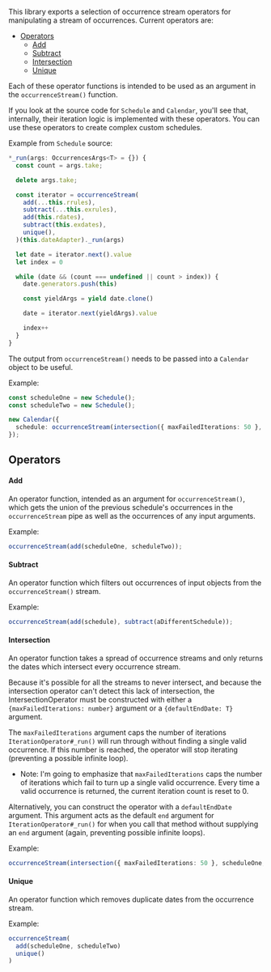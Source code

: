 This library exports a selection of occurrence stream operators for manipulating a stream of occurrences. Current operators are:

- [Operators](#operators)
    - [Add](#add)
    - [Subtract](#subtract)
    - [Intersection](#intersection)
    - [Unique](#unique)

Each of these operator functions is intended to be used as an argument in the `occurrenceStream()` function.

If you look at the source code for `Schedule` and `Calendar`, you'll see that, internally, their iteration logic is implemented with these operators. You can use these operators to create complex custom schedules.

Example from `Schedule` source:

```typescript
*_run(args: OccurrencesArgs<T> = {}) {
  const count = args.take;

  delete args.take;

  const iterator = occurrenceStream(
    add(...this.rrules),
    subtract(...this.exrules),
    add(this.rdates),
    subtract(this.exdates),
    unique(),
  )(this.dateAdapter)._run(args)

  let date = iterator.next().value
  let index = 0

  while (date && (count === undefined || count > index)) {
    date.generators.push(this)

    const yieldArgs = yield date.clone()

    date = iterator.next(yieldArgs).value

    index++
  }
}
```

The output from `occurrenceStream()` needs to be passed into a `Calendar` object to be useful.

Example:

```typescript
const scheduleOne = new Schedule();
const scheduleTwo = new Schedule();

new Calendar({
  schedule: occurrenceStream(intersection({ maxFailedIterations: 50 }, scheduleOne, scheduleTwo)),
});
```

## Operators

#### Add

An operator function, intended as an argument for `occurrenceStream()`, which gets the union of the previous schedule's occurrences in the `occurrenceStream` pipe as well as the occurrences of any input arguments.

Example:

```typescript
occurrenceStream(add(scheduleOne, scheduleTwo));
```

#### Subtract

An operator function which filters out occurrences of input objects from the `occurrenceStream()` stream.

Example:

```typescript
occurrenceStream(add(schedule), subtract(aDifferentSchedule));
```

#### Intersection

An operator function takes a spread of occurrence streams and only returns the dates which intersect every occurrence stream.

Because it's possible for all the streams to never intersect, and because the intersection operator can't detect this lack of intersection, the IntersectionOperator must be constructed with either a `{maxFailedIterations: number}` argument or a `{defaultEndDate: T}` argument.

The `maxFailedIterations` argument caps the number of iterations `IterationOperator#_run()` will run through without finding a single valid occurrence. If this number is reached, the operator will stop iterating (preventing a possible infinite loop).

- Note: I'm going to emphasize that `maxFailedIterations` caps the number of iterations which fail to turn up a single valid occurrence. Every time a valid occurrence is returned, the current iteration count is reset to 0.

Alternatively, you can construct the operator with a `defaultEndDate` argument. This argument acts as the default `end` argument for `IterationOperator#_run()` for when you call that method without supplying an `end` argument (again, preventing possible infinite loops).

Example:

```typescript
occurrenceStream(intersection({ maxFailedIterations: 50 }, scheduleOne, scheduleTwo));
```

#### Unique

An operator function which removes duplicate dates from the occurrence stream.

Example:

```typescript
occurrenceStream(
  add(scheduleOne, scheduleTwo)
  unique()
)
```
